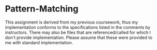 # Pattern-Matching
This assignment is derived from my previous coursework, thus my implementation conforms to the specifications listed in the comments by instructors.
There may also be files that are referenced/called for which I don't provide implementation. Please assume that these were provided to me with standard implementation.
